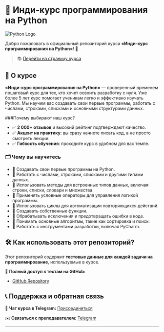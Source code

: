 # 🚀 Инди-курс программирования на Python

![Python Logo](https://upload.wikimedia.org/wikipedia/commons/c/c3/Python-logo-notext.svg)

Добро пожаловать в официальный репозиторий курса **«Инди-курс программирования на Python»**! 🐍

> 📚  [Перейти на страницу курса](https://stepik.org/course/63085/promo)

## 📌 О курсе

**«Инди-курс программирования на Python»** — проверенный временем пошаговый курс для тех, кто хочет освоить разработку с нуля. Уже более 5 лет курс помогает ученикам легко и эффективно изучать Python. Мы научим вас создавать свои первые программы, работать с числами, строками, списками и основными структурами данных.

###Почему выбирают наш курс?

- ✅ **2 000+ отзывов** и высокий рейтинг подтверждают качество.
- ✅ **Акцент на практику**: вы сразу начнете писать код, а не просто смотреть лекции.
- ✅ **Гибкость обучения**: проходите курс в удобном для вас темпе.

### 🗂️ Чему вы научитесь

- 📌 Создавать свои первые программы на Python.
- 📌 Работать с числами, строками, списками и другими типами данных.
- 📌 Использовать методы для встроенных типов данных, включая строки, списки, словари и множества.
- 📌 Применять условные операторы для управления логикой программы.
- 📌 Использовать циклы для автоматизации повторяющихся действий.
- 📌 Создавать собственные функции.
- 📌 Обрабатывать исключения и предотвращать ошибки в коде.
- 📌 Понимать основные алгоритмы, такие как сортировка и поиск.
- 📌 Работать с инструментами разработки, включая PyCharm.

## 🛠️ Как использовать этот репозиторий?

Этот репозиторий содержит **тестовые данные для каждой задачи на программирование**, используемые в курсе.

📎 **Полный доступ к тестам на GitHub:**

- [GitHub Repository](https://github.com/artemegorof/indi_course_python/blob/main/module_05/lesson_02/step_07/tests)


## 📞 Поддержка и обратная связь

💬 **Чат курса в Telegram:** [Присоединиться](https://t.me/+6HuxufljEC1mMjdi)

✉️ **Связаться с преподавателем:** [Telegram](https://t.me/artem_egoroff)

---

